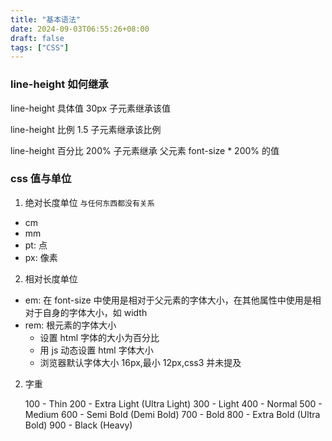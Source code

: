 ```yaml
---
title: "基本语法"
date: 2024-09-03T06:55:26+08:00
draft: false
tags: ["CSS"]
---
```


### line-height 如何继承

line-height 具体值 30px 子元素继承该值

line-height 比例 1.5 子元素继承该比例

line-height 百分比 200% 子元素继承 父元素 font-size \* 200% 的值

### css 值与单位

1. 绝对长度单位 `与任何东西都没有关系`

- cm
- mm
- pt: 点
- px: 像素

2. 相对长度单位

- em: 在 font-size 中使用是相对于父元素的字体大小，在其他属性中使用是相对于自身的字体大小，如 width
- rem: 根元素的字体大小
  - 设置 html 字体的大小为百分比
  - 用 js 动态设置 html 字体大小
  - 浏览器默认字体大小 16px,最小 12px,css3 并未提及

2. 字重

   100 - Thin
   200 - Extra Light (Ultra Light)
   300 - Light
   400 - Normal
   500 - Medium
   600 - Semi Bold (Demi Bold)
   700 - Bold
   800 - Extra Bold (Ultra Bold)
   900 - Black (Heavy)
